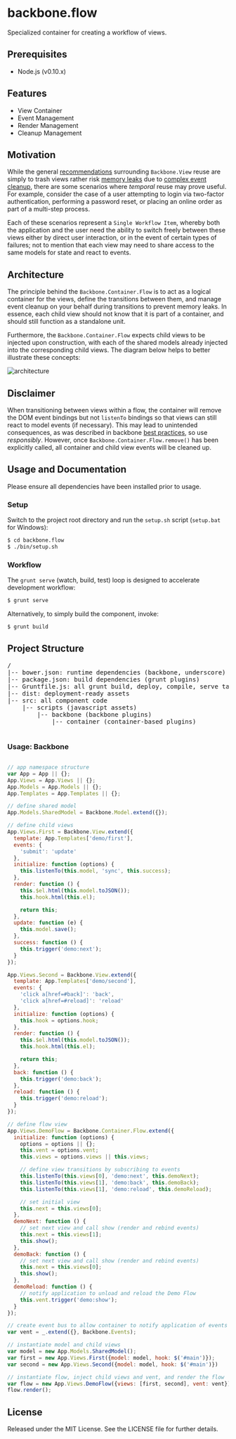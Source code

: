 backbone.flow
=============

Specialized container for creating a workflow of views.

Prerequisites
-------------
* Node.js (v0.10.x)

Features
--------
* View Container
* Event Management
* Render Management
* Cleanup Management

Motivation
----------

While the general [recommendations](http://addyosmani.github.io/backbone-fundamentals/)
surrounding `Backbone.View` reuse are simply to trash views rather risk
[memory leaks](https://lostechies.com/derickbailey/2011/09/15/zombies-run-managing-page-transitions-in-backbone-apps/)
due to [complex event cleanup](http://ianstormtaylor.com/rendering-views-in-backbonejs-isnt-always-simple/),
there are some scenarios where _temporal_ reuse may prove useful.  For example,
consider the case of a user attempting to login via two-factor authentication,
performing a password reset, or placing an online order as part of a multi-step
process.  

Each of these scenarios represent a `Single Workflow Item`, whereby both
the application and the user need the ability to switch freely between these views
either by direct user interaction, or in the event of certain types of failures; not
to mention that each view may need to share access to the same models for state
and react to events.  

Architecture
------------

The principle behind the `Backbone.Container.Flow` is to act as a logical container
for the views, define the transitions between them, and manage event cleanup on your
behalf during transitions to prevent memory leaks. In essence, each child view should
not know that it is part of a container, and should still function as a standalone unit.  

Furthermore, the `Backbone.Container.Flow` expects child views to be injected
upon construction, with each of the shared models already injected into the
corresponding child views.  The diagram below helps to better illustrate these concepts:

![architecture](doc/architecture.png)

Disclaimer
----------

When transitioning between views within a flow, the container will remove the DOM
event bindings but not `listenTo` bindings so that views can still react to model
events (if necessary).  This may lead to unintended consequences, as was described
in backbone [best practices](http://addyosmani.github.io/backbone-fundamentals/),
so use _responsibly_.  However, once `Backbone.Container.Flow.remove()` has been
explicitly called, all container and child view events will be cleaned up.

Usage and Documentation
-----------------------
Please ensure all dependencies have been installed prior to usage.

### Setup

Switch to the project root directory and run the `setup.sh` script (`setup.bat` for Windows):  
```bash
$ cd backbone.flow
$ ./bin/setup.sh
```

### Workflow

The `grunt serve` (watch, build, test) loop is designed to accelerate development workflow:
```bash
$ grunt serve
```

Alternatively, to simply build the component, invoke:
```bash
$ grunt build
```

Project Structure
-----------------
<pre>
/
|-- bower.json: runtime dependencies (backbone, underscore)
|-- package.json: build dependencies (grunt plugins)
|-- Gruntfile.js: all grunt build, deploy, compile, serve tasks
|-- dist: deployment-ready assets
|-- src: all component code
    |-- scripts (javascript assets)
        |-- backbone (backbone plugins)
            |-- container (container-based plugins)

</pre>

### Usage: Backbone
```javascript

// app namespace structure
var App = App || {};
App.Views = App.Views || {};
App.Models = App.Models || {};
App.Templates = App.Templates || {};

// define shared model
App.Models.SharedModel = Backbone.Model.extend({});

// define child views
App.Views.First = Backbone.View.extend({
  template: App.Templates['demo/first'],
  events: {
    'submit': 'update'
  },
  initialize: function (options) {
    this.listenTo(this.model, 'sync', this.success);
  },
  render: function () {
    this.$el.html(this.model.toJSON());
    this.hook.html(this.el);

    return this;
  },
  update: function (e) {
    this.model.save();
  },
  success: function () {
    this.trigger('demo:next');
  }
});

App.Views.Second = Backbone.View.extend({
  template: App.Templates['demo/second'],
  events: {
    'click a[href=#back]': 'back',
    'click a[href=#reload]': 'reload'
  },
  initialize: function (options) {
    this.hook = options.hook;
  },
  render: function () {
    this.$el.html(this.model.toJSON());
    this.hook.html(this.el);

    return this;
  },
  back: function () {
    this.trigger('demo:back');
  },
  reload: function () {
    this.trigger('demo:reload');
  }
});

// define flow view
App.Views.DemoFlow = Backbone.Container.Flow.extend({
  initialize: function (options) {
    options = options || {};
    this.vent = options.vent;
    this.views = options.views || this.views;

    // define view transitions by subscribing to events
    this.listenTo(this.views[0], 'demo:next', this.demoNext);
    this.listenTo(this.views[1], 'demo:back', this.demoBack);
    this.listenTo(this.views[1], 'demo:reload', this.demoReload);

    // set initial view
    this.next = this.views[0];
  },
  demoNext: function () {
    // set next view and call show (render and rebind events)
    this.next = this.views[1];
    this.show();
  },
  demoBack: function () {
    // set next view and call show (render and rebind events)
    this.next = this.views[0];
    this.show();
  },  
  demoReload: function () {
    // notify application to unload and reload the Demo Flow
    this.vent.trigger('demo:show');
  }
});

// create event bus to allow container to notify application of events
var vent = _.extend({}, Backbone.Events);

// instantiate model and child views
var model = new App.Models.SharedModel();
var first = new App.Views.First({model: model, hook: $('#main')});
var second = new App.Views.Second({model: model, hook: $('#main')})

// instantiate flow, inject child views and vent, and render the flow
var flow = new App.Views.DemoFlow({views: [first, second], vent: vent});
flow.render();

```

License
-------
Released under the MIT License.  See the LICENSE file for further details.
